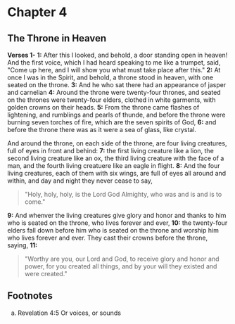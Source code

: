 # Chapter 4

## The Throne in Heaven

**Verses 1-**
**1:** After this I looked, and behold, a door standing open in heaven! And the first voice, which I had heard speaking to me like a trumpet, said, "Come up here, and I will show you what must take place after this."
**2:** At once I was in the Spirit, and behold, a throne stood in heaven, with one seated on the throne. 
**3:** And he who sat there had an appearance of jasper and carnelian
**4:** Around the throne were twenty-four thrones, and seated on the thrones were twenty-four elders, clothed in white garments, with golden crowns on their heads.
**5:** From the throne came flashes of lightening, and rumblings and pearls of thunde, and before the throne were burning seven torches of fire, which are the seven spirits of God,
**6:** and before the throne there was as it were a sea of glass, like crystal.

And around the throne, on each side of the throne, are four living creatures, full of eyes in front and behind:
**7:** the first living creature like a lion, the second living creature like an ox, the third living creature with the face of a man, and the fourth living creatuere like an eagle in flight.
**8:** And the four living creatures, each of them with six wings, are full of eyes all around and within, and day and night they never cease to say,
> "Holy, holy, holy, is the Lord God Almighty,
> who was and is and is to come."

**9:** And whenver the living creatures give glory and honor and thanks to him who is seated on the throne, who lives forever and ever,
**10:** the twenty-four elders fall down before him who is seated on the throne and worship him who lives forever and ever. They cast their crowns before the throne, saying,
**11:**
> "Worthy are you, our Lord and God,
> to receive glory and honor and power,
> for you created all things,
> and by your will they existed and were created."

## Footnotes

<ol type='a'>
	<li>Revelation 4:5 Or voices, or sounds</li>
</ol>
